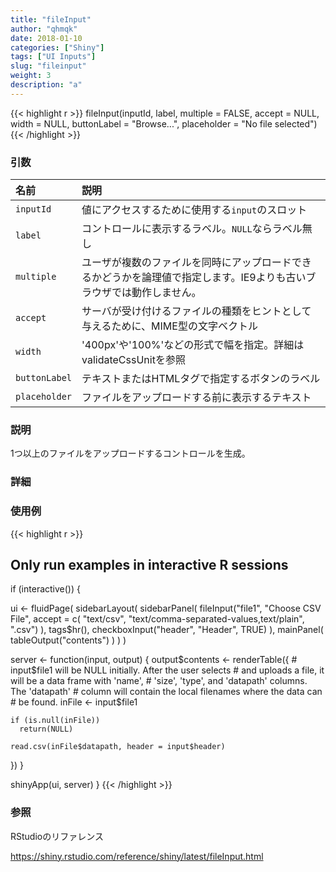 ```yaml
---
title: "fileInput"
author: "qhmqk"
date: 2018-01-10
categories: ["Shiny"]
tags: ["UI Inputs"]
slug: "fileinput"
weight: 3
description: "a"
---
```


{{< highlight r >}}
fileInput(inputId, label, multiple = FALSE, accept = NULL, width = NULL, buttonLabel = "Browse...", placeholder = "No file selected")
{{< /highlight >}}

### 引数

|名前|説明|
|:--|:--|
|`inputId`|値にアクセスするために使用する`input`のスロット|
|`label`|コントロールに表示するラベル。`NULL`ならラベル無し|
|`multiple`|ユーザが複数のファイルを同時にアップロードできるかどうかを論理値で指定します。IE9よりも古いブラウザでは動作しません。|
|`accept`|サーバが受け付けるファイルの種類をヒントとして与えるために、MIME型の文字ベクトル|
|`width`|'400px'や'100%'などの形式で幅を指定。詳細はvalidateCssUnitを参照|
|`buttonLabel`|テキストまたはHTMLタグで指定するボタンのラベル|
|`placeholder`|ファイルをアップロードする前に表示するテキスト|

### 説明

1つ以上のファイルをアップロードするコントロールを生成。

### 詳細




### 使用例

{{< highlight r >}}
## Only run examples in interactive R sessions
if (interactive()) {

ui <- fluidPage(
  sidebarLayout(
    sidebarPanel(
      fileInput("file1", "Choose CSV File",
        accept = c(
          "text/csv",
          "text/comma-separated-values,text/plain",
          ".csv")
        ),
      tags$hr(),
      checkboxInput("header", "Header", TRUE)
    ),
    mainPanel(
      tableOutput("contents")
    )
  )
)

server <- function(input, output) {
  output$contents <- renderTable({
    # input$file1 will be NULL initially. After the user selects
    # and uploads a file, it will be a data frame with 'name',
    # 'size', 'type', and 'datapath' columns. The 'datapath'
    # column will contain the local filenames where the data can
    # be found.
    inFile <- input$file1

    if (is.null(inFile))
      return(NULL)

    read.csv(inFile$datapath, header = input$header)
  })
}

shinyApp(ui, server)
}
{{< /highlight >}}

### 参照

RStudioのリファレンス

https://shiny.rstudio.com/reference/shiny/latest/fileInput.html